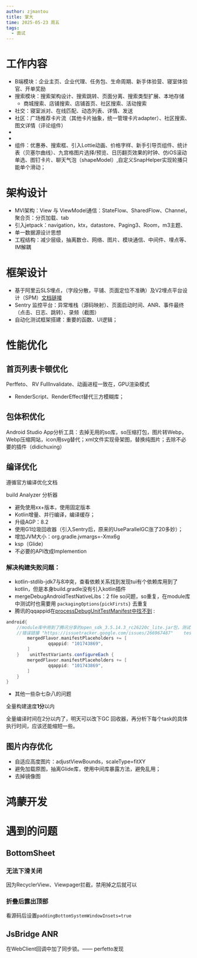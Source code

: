 ```yaml
---
author: zjmantou
title: 掌大
time: 2025-05-23 周五
tags:
  - 面试
---
```

# 工作内容

- B端模块：企业主页、企业代理、任务包、生命周期、新手体验营、寝室体验官、开单奖励
- 搜索模块：搜索架构设计、搜索跳转、页面分离、搜索类型扩展、本地存储
	- 商城搜索、店铺搜索、店铺首页、社区搜索、活动搜索
- 社交：寝室派对、在线匹配、动态列表、详情、发送
- 社区：广场推荐卡片流（其他卡片抽象，统一管理卡片adapter）、社区搜索、图文详情（评论组件）
- 
- 
- 组件：优惠券、搜索框、引入Lottie动画、价格字样、新手引导页组件、统计表（贝塞尔曲线）、九宫格图片选择/预览、日历翻页效果的时钟、仿iOS滚动单选、图钉卡片、聊天气泡（shapeModel）,自定义SnapHelper实现轮播只能单个滑动；

# 架构设计

- MVI架构：View 与 ViewModel通信：StateFlow、SharedFlow、Channel，聚合页：分页加载、tab
- 引入jetpack：navigation，ktx，datastore、Paging3、Room，m3主题、
- 单一数据源设计思想
- 工程结构：减少层级，抽离数仓、网络、图片、模块通信、中间件、埋点等、IM解耦

# 框架设计

- 基于阿里云SLS埋点，（字段分散，平铺、页面定位不准确）及V2埋点平台设计（SPM）[文档链接](https://alidocs.dingtalk.com/i/nodes/14lgGw3P8vK9ZOEOsDkZAZlaW5daZ90D)
- Sentry 监控平台：异常堆栈（源码映射）、页面启动时间、ANR、事件最终（点击、日志、跳转）、录频（截图）
- 自动化测试框架搭建：重要的函数、UI逻辑；

# 性能优化
## 首页列表卡顿优化

Perffeto、 RV FullInvalidate、动画进程一致在，GPU渲染模式

- RenderScript、RenderEffect替代三方模糊库；
## 包体积优化

Android Studio App分析工具：去掉无用的so库，so压缩打包，图片转Webp，Webp压缩网站，icon用svg替代；xml文件实现骨架图，替换纯图片；去除不必要的插件（didichuxing）
## 编译优化

遵循官方编译优化文档

build Analyzer 分析器

- 避免使用xx+版本，使用固定版本
- Kotlin增量、并行编译，编译缓存；
- 升级AGP：8.2
- 使用G1垃圾回收器（引入Sentry后，原来的UseParallelGC涨了20多妙）；
- 增加JVM大小：org.gradle.jvmargs=-Xmx6g
- ksp（Glide）
- 不必要的API改成Implemention

### 解决构建失败问题：

- kotlin-stdlib-jdk7与8冲突，查看依赖关系找到发现tui有个依赖库用到了kotlin，但是本身build.gradle没有引入kotlin插件
- mergeDebugAndroidTestNativeLibs：2 file so问题，so重复，在module库中测试时也需要用 `packagingOptions{pickFirsts}` 去重复 
- 腾讯的qqappid在[processDebugUnitTestManifest中找不到](https://issuetracker.google.com/issues/266967487) :
```groovy
android{  
    //module库中用到了腾讯分享的open_sdk_3.5.14.3_rc26220c_lite.jar包，测试时需要手动合并manifest  
    //错误链接 "https://issuetracker.google.com/issues/266967487"    testVariants.configureEach {  
        mergedFlavor.manifestPlaceholders += [  
                qqappid: "101743869",  
        ]  
    }    unitTestVariants.configureEach {  
        mergedFlavor.manifestPlaceholders += [  
                qqappid: "101743869",  
        ]  
    }
}
```
- 其他一些杂七杂八的问题

全量构建速度**1分**以内

全量编译时间在2分以内了，明天可以改下GC 回收器，再分析下每个task的具体执行时间，应该还能缩短一些。

## 图片内存优化

- 自适应高度图片：adjustViewBounds，scaleType=fitXY
- 避免加载原图，抽离Glide库，使用中间库暴露方法，避免乱用；
- 去掉镜像图


# 鸿蒙开发

# 遇到的问题

## BottomSheet

### 无法下滑关闭

因为RecyclerView、Viewpager拦截，禁用掉之后就可以

### 折叠后露出顶部

看源码后设置`paddingBottomSystemWindowInsets=true` 

## JsBridge ANR

在WebClient回调中加了同步锁。—— perfetto发现

